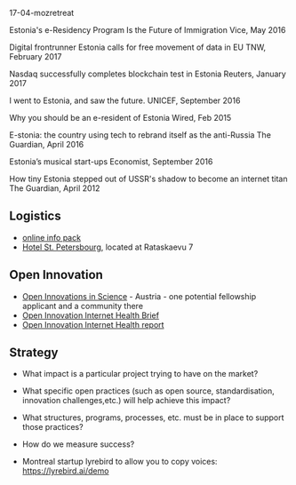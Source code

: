 17-04-mozretreat

Estonia's e-Residency Program Is the Future of Immigration
Vice, May 2016

Digital frontrunner Estonia calls for free movement of data in EU
TNW, February 2017

Nasdaq successfully completes blockchain test in Estonia
Reuters, January 2017

I went to Estonia, and saw the future.
UNICEF, September 2016

Why you should be an e-resident of Estonia
Wired, Feb 2015

E-stonia: the country using tech to rebrand itself as the anti-Russia
The Guardian, April 2016

Estonia’s musical start-ups
Economist, September 2016

How tiny Estonia stepped out of USSR's shadow to become an internet titan
The Guardian, April 2012


## Logistics
* [online info pack](https://docs.google.com/document/d/1-L3HiFiLc0jEskPMGVGLGodpDpav31Wg_FPZMkGCI0o/edit#)
* [Hotel St. Petersbourg](http://www.hotelstpetersbourg.com/accommodation-tallinn/), located at Rataskaevu 7

## Open Innovation

* [Open Innovations in Science](http://www.openinnovationinscience.at/home.html) - Austria - one potential fellowship applicant and a community there
* [Open Innovation Internet Health Brief](https://ffp4g1ylyit3jdyti1hqcvtb-wpengine.netdna-ssl.com/wp-content/uploads/2017/03/IHPbriefs_openness_March_2017.pdf)
* [Open Innovation Internet Health report](https://internethealthreport.org/v01/open-innovation/)

## Strategy

* What impact is a particular project trying to have on the market?
* What specific open practices (such as open source, standardisation, innovation challenges,etc.) will help achieve this impact?
* What structures, programs, processes, etc. must be in place to support those practices?
* How do we measure success?

* Montreal startup lyrebird to allow you to copy voices: https://lyrebird.ai/demo
